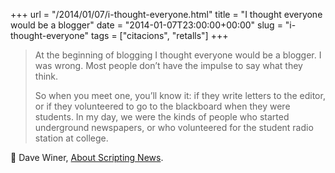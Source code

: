 +++
url = "/2014/01/07/i-thought-everyone.html"
title = "I thought everyone would be a blogger"
date = "2014-01-07T23:00:00+00:00"
slug = "i-thought-everyone"
tags = ["citacions", "retalls"]
+++

> At the beginning of blogging I thought everyone would be a blogger. I was wrong. Most people don’t have the impulse to say what they think.
> 
> So when you meet one, you’ll know it: if they write letters to the editor, or if they volunteered to go to the blackboard when they were students. In my day, we were the kinds of people who started underground newspapers, or who volunteered for the student radio station at college.

📎 Dave Winer, [About Scripting News](http://scripting.com/about.html).

